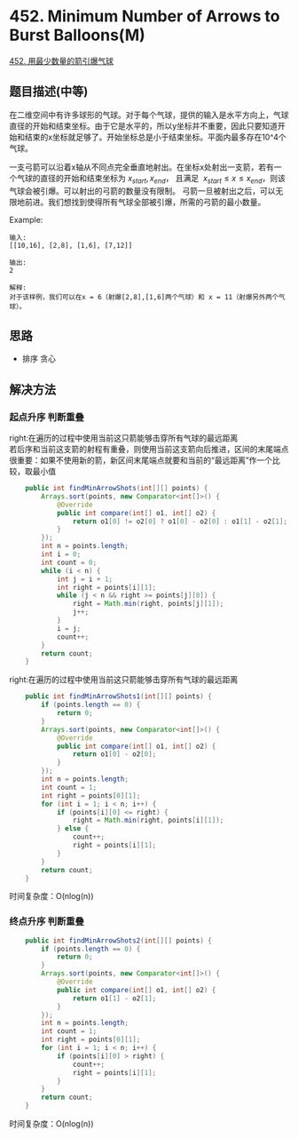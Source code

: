 
# 452. Minimum Number of Arrows to Burst Balloons(M)

[452. 用最少数量的箭引爆气球](https://leetcode-cn.com/problems/minimum-number-of-arrows-to-burst-balloons/)

## 题目描述(中等)

在二维空间中有许多球形的气球。对于每个气球，提供的输入是水平方向上，气球直径的开始和结束坐标。由于它是水平的，所以y坐标并不重要，因此只要知道开始和结束的x坐标就足够了。开始坐标总是小于结束坐标。平面内最多存在10^4个气球。

一支弓箭可以沿着x轴从不同点完全垂直地射出。在坐标x处射出一支箭，若有一个气球的直径的开始和结束坐标为 $x_{start}, x_{end}$， 且满足  $x_{start} ≤ x ≤ x_{end}$，则该气球会被引爆。可以射出的弓箭的数量没有限制。 弓箭一旦被射出之后，可以无限地前进。我们想找到使得所有气球全部被引爆，所需的弓箭的最小数量。

Example:
```
输入:
[[10,16], [2,8], [1,6], [7,12]]

输出:
2

解释:
对于该样例，我们可以在x = 6（射爆[2,8],[1,6]两个气球）和 x = 11（射爆另外两个气球）。
```

## 思路

- 排序 贪心

## 解决方法

### 起点升序 判断重叠



right:在遍历的过程中使用当前这只箭能够击穿所有气球的最远距离  
若后序和当前这支箭的射程有重叠，则使用当前这支箭向后推进，区间的末尾端点很重要：如果不使用新的箭，新区间末尾端点就要和当前的“最远距离”作一个比较，取最小值

```java
    public int findMinArrowShots(int[][] points) {
        Arrays.sort(points, new Comparator<int[]>() {
            @Override
            public int compare(int[] o1, int[] o2) {
                return o1[0] != o2[0] ? o1[0] - o2[0] : o1[1] - o2[1];
            }
        });
        int n = points.length;
        int i = 0;
        int count = 0;
        while (i < n) {
            int j = i + 1;
            int right = points[i][1];
            while (j < n && right >= points[j][0]) {
                right = Math.min(right, points[j][1]);
                j++;
            }
            i = j;
            count++;
        }
        return count;
    }
```

right:在遍历的过程中使用当前这只箭能够击穿所有气球的最远距离

```java
    public int findMinArrowShots1(int[][] points) {
        if (points.length == 0) {
            return 0;
        }
        Arrays.sort(points, new Comparator<int[]>() {
            @Override
            public int compare(int[] o1, int[] o2) {
                return o1[0] - o2[0];
            }
        });
        int n = points.length;
        int count = 1;
        int right = points[0][1];
        for (int i = 1; i < n; i++) {
            if (points[i][0] <= right) {
                right = Math.min(right, points[i][1]);
            } else {
                count++;
                right = points[i][1];
            }
        }
        return count;
    }

```

时间复杂度：O(nlog(n))

### 终点升序 判断重叠


```java
    public int findMinArrowShots2(int[][] points) {
        if (points.length == 0) {
            return 0;
        }
        Arrays.sort(points, new Comparator<int[]>() {
            @Override
            public int compare(int[] o1, int[] o2) {
                return o1[1] - o2[1];
            }
        });
        int n = points.length;
        int count = 1;
        int right = points[0][1];
        for (int i = 1; i < n; i++) {
            if (points[i][0] > right) {
                count++;
                right = points[i][1];
            }
        }
        return count;
    }
```

时间复杂度：O(nlog(n))